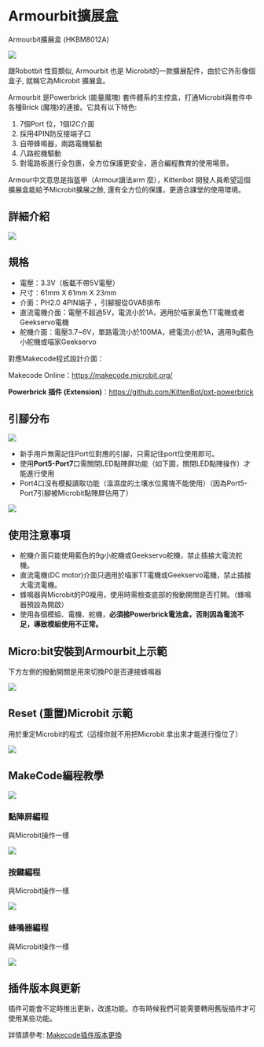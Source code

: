 # Armourbit擴展盒

Armourbit擴展盒 (HKBM8012A)

![](./images/01_03.png)

跟Robotbit 性質類似, Armourbit 也是 Microbit的一款擴展配件，由於它外形像個盒子, 就稱它為Microbit 擴展盒。

Armourbit 是Powerbrick (能量魔塊) 套件體系的主控盒，打通Microbit與套件中各種Brick (魔塊)的連接。它具有以下特色:

1. 7個Port 位，1個I2C介面
2. 採用4PIN防反接端子口
3. 自帶蜂鳴器，兩路電機驅動
4. 八路舵機驅動
5. 對電路板進行全包裹，全方位保護更安全，適合編程教育的使用場景。

Armour中文意思是指盔甲（Armour讀法arm 麼），Kittenbot 開發人員希望這個擴展盒能給予Microbit擴展之餘, 還有全方位的保護，更適合課堂的使用環境。

## 詳細介紹

![](./images/03_01.png)

## 規格

- 電壓：3.3V（板載不帶5V電壓）
- 尺寸：61mm X 61mm X 23mm
- 介面：PH2.0 4PIN端子 ，引腳服從GVAB排布
- 直流電機介面：電壓不超過5V，電流小於1A，適用於喵家黃色TT電機或者Geekservo電機
- 舵機介面：電壓3.7~6V，單路電流小於100MA，總電流小於1A，適用9g藍色小舵機或喵家Geekservo

對應Makecode程式設計介面：

Makecode Online：https://makecode.microbit.org/

**Powerbrick 插件 (Extension)**：https://github.com/KittenBot/pxt-powerbrick


## 引腳分布

![](./images/03_02.png)

- 新手用戶無需記住Port位對應的引腳，只需記住port位使用即可。
- 使用**Port5-Port7**口需關閉LED點陣屏功能（如下圖，關閉LED點陣操作）才能進行使用
- Port4口沒有模擬讀取功能（溫濕度的土壤水位魔塊不能使用）（因為Port5-Port7引腳被Microbit點陣屏佔用了）

![](./images/03_03.png)


## 使用注意事項

- 舵機介面只能使用藍色的9g小舵機或Geekservo舵機，禁止插接大電流舵機。
- 直流電機(DC motor)介面只適用於喵家TT電機或Geekservo電機，禁止插接大電流電機。
- 蜂鳴器與Microbit的P0複用，使用時需檢查底部的撥動開關是否打開。（蜂鳴器預設為開啟）
- 使用各個模組、電機、舵機，**必須接Powerbrick電池盒，否則因為電流不足，導致模組使用不正常。**

## Micro:bit安裝到Armourbit上示範

下方左側的撥動開關是用來切換P0是否連接蜂鳴器

![](./images/IMG_2567.GIF)

## Reset (重置)Microbit 示範

用於重定Microbit的程式（這樣你就不用把Microbit 拿出來才能進行復位了）

![](./images/IMG_2568.GIF)


## MakeCode編程教學

![](./images/mcbanner.png)

### 點陣屏編程

與Microbit操作一樣

![](./images/03_04.png)

### 按鍵編程

與Microbit操作一樣

![](./images/03_08.png)

### **蜂鳴器編程**

與Microbit操作一樣

![](./images/03_05.png)

## 插件版本與更新

插件可能會不定時推出更新，改進功能。亦有時候我們可能需要轉用舊版插件才可使用某些功能。

詳情請參考: [Makecode插件版本更換](../../../Makecode/makecode_extensionUpdate)